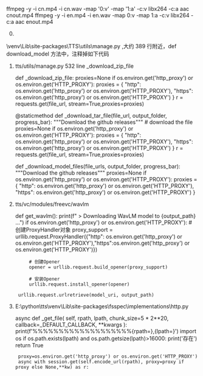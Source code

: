ffmpeg -y -i cn.mp4 -i cn.wav -map '0:v' -map '1:a' -c:v  libx264 -c:a aac cnout.mp4
ffmpeg -y -i en.mp4 -i en.wav -map 0:v -map 1:a -c:v  libx264 -c:a aac enout.mp4


0.
\venv\Lib\site-packages\TTS\utils\manage.py ,大约 389 行附近，def download_model 方法中，注释掉如下代码


1. tts/utils/manage.py 532 line _download_zip_file

	def _download_zip_file:
		proxies=None
        if os.environ.get('http_proxy') or os.environ.get('HTTP_PROXY'):
            proxies = {
                "http": os.environ.get('http_proxy') or os.environ.get('HTTP_PROXY'),
                "https": os.environ.get('http_proxy') or os.environ.get('HTTP_PROXY')
            }
        r = requests.get(file_url, stream=True,proxies=proxies)

	@staticmethod
    def _download_tar_file(file_url, output_folder, progress_bar):
        """Download the github releases"""
        # download the file
        proxies=None
        if os.environ.get('http_proxy') or os.environ.get('HTTP_PROXY'):
            proxies = {
                "http": os.environ.get('http_proxy') or os.environ.get('HTTP_PROXY'),
                "https": os.environ.get('http_proxy') or os.environ.get('HTTP_PROXY')
            }
        r = requests.get(file_url, stream=True,proxies=proxies)


    def _download_model_files(file_urls, output_folder, progress_bar):
        """Download the github releases"""
        proxies=None
        if os.environ.get('http_proxy') or os.environ.get('HTTP_PROXY'):
            proxies = {
                "http": os.environ.get('http_proxy') or os.environ.get('HTTP_PROXY'),
                "https": os.environ.get('http_proxy') or os.environ.get('HTTP_PROXY')
            }

2. tts/vc/modules/freevc/wavlm

	def get_wavlm():
		print(f" > Downloading WavLM model to {output_path} ...")
        if os.environ.get('http_proxy') or os.environ.get('HTTP_PROXY'):
            # 创建ProxyHandler对象
            proxy_support = urllib.request.ProxyHandler({"http": os.environ.get('http_proxy') or os.environ.get('HTTP_PROXY'),"https":os.environ.get('http_proxy') or os.environ.get('HTTP_PROXY')})

            # 创建Opener
            opener = urllib.request.build_opener(proxy_support)

            # 安装Opener
            urllib.request.install_opener(opener)

        urllib.request.urlretrieve(model_uri, output_path)


3. E:\python\tts\venv\Lib\site-packages\fsspec\implementations\http.py

    async def _get_file(
        self, rpath, lpath, chunk_size=5 * 2**20, callback=_DEFAULT_CALLBACK, **kwargs
    ):
        print(f'%%%%%%%%%%%%%%%%%%%{rpath=},{lpath=}')
        import os
        if os.path.exists(lpath) and os.path.getsize(lpath)>16000:
            print('存在')
            return True


		proxy=os.environ.get('http_proxy') or os.environ.get('HTTP_PROXY')
        async with session.get(self.encode_url(rpath), proxy=proxy if proxy else None,**kw) as r: